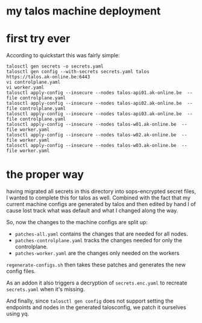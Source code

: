# my talos machine deployment

# first try ever

According to quickstart this was fairly simple:

```
talosctl gen secrets -o secrets.yaml
talosctl gen config --with-secrets secrets.yaml talos https://talos.ak-online.be:6443
vi controlplane.yaml
vi worker.yaml
talosctl apply-config --insecure --nodes talos-api01.ak-online.be  --file controlplane.yaml
talosctl apply-config --insecure --nodes talos-api02.ak-online.be  --file controlplane.yaml
talosctl apply-config --insecure --nodes talos-api03.ak-online.be  --file controlplane.yaml
talosctl apply-config --insecure --nodes talos-w01.ak-online.be  --file worker.yaml
talosctl apply-config --insecure --nodes talos-w02.ak-online.be  --file worker.yaml
talosctl apply-config --insecure --nodes talos-w03.ak-online.be  --file worker.yaml
```

# the proper way

having migrated all secrets in this directory into sops-encrypted secret files,
I wanted to complete this for talos as well.  Combined with the fact that my
current machine configs are generated by talos and then edited by hand I of
cause lost track what was default and what I changed along the way.

So, now the changes to the machine configs are split up:
- `patches-all.yaml` contains the changes that are needed for all nodes.
- `patches-controlplane.yaml` tracks the changes needed for only the controlplane.
- `patches-worker.yaml` are the changes only needed on the workers

`regenerate-configs.sh` then takes these patches and generates the new config files.

As an addon it also triggers a decryption of `secrets.enc.yaml` to recreate `secrets.yaml` when it's missing.

And finally, since `talosctl gen config` does not support setting the endpoints and nodes in the generated talosconfig, we patch it ourselves using yq.
